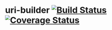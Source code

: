# uri-builder [![Build Status](https://travis-ci.org/FinalDes/normalize-uri.svg?branch=master)](https://travis-ci.org/FinalDes/normalize-uri) [![Coverage Status](https://coveralls.io/repos/github/FinalDes/normalize-uri/badge.svg?branch=master)](https://coveralls.io/github/FinalDes/normalize-uri?branch=master)
